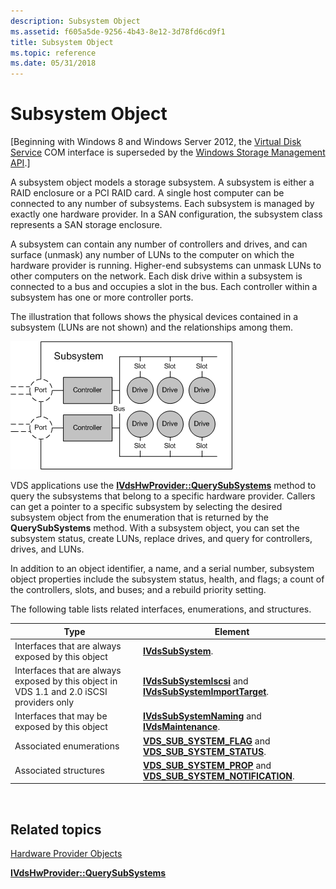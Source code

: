 ```yaml
---
description: Subsystem Object
ms.assetid: f605a5de-9256-4b43-8e12-3d78fd6cd9f1
title: Subsystem Object
ms.topic: reference
ms.date: 05/31/2018
---
```


# Subsystem Object

\[Beginning with Windows 8 and Windows Server 2012, the [Virtual Disk Service](virtual-disk-service-portal.md) COM interface is superseded by the [Windows Storage Management API](/windows-hardware/drivers/storage/windows-storage-management-api-portal).\]

A subsystem object models a storage subsystem. A subsystem is either a RAID enclosure or a PCI RAID card. A single host computer can be connected to any number of subsystems. Each subsystem is managed by exactly one hardware provider. In a SAN configuration, the subsystem class represents a SAN storage enclosure.

A subsystem can contain any number of controllers and drives, and can surface (unmask) any number of LUNs to the computer on which the hardware provider is running. Higher-end subsystems can unmask LUNs to other computers on the network. Each disk drive within a subsystem is connected to a bus and occupies a slot in the bus. Each controller within a subsystem has one or more controller ports.

The illustration that follows shows the physical devices contained in a subsystem (LUNs are not shown) and the relationships among them.

![Diagram that shows a subsystem starting with 'Ports' on the left, moving to 'Controllers', and then a 'Bus' with 'Slots' leading to individual 'Drives'.](images/vdssubsystem.png)

VDS applications use the [**IVdsHwProvider::QuerySubSystems**](/windows/desktop/api/Vds/nf-vds-ivdshwprovider-querysubsystems) method to query the subsystems that belong to a specific hardware provider. Callers can get a pointer to a specific subsystem by selecting the desired subsystem object from the enumeration that is returned by the **QuerySubSystems** method. With a subsystem object, you can set the subsystem status, create LUNs, replace drives, and query for controllers, drives, and LUNs.

In addition to an object identifier, a name, and a serial number, subsystem object properties include the subsystem status, health, and flags; a count of the controllers, slots, and buses; and a rebuild priority setting.

The following table lists related interfaces, enumerations, and structures.



| Type                                                                                      | Element                                                                                                                          |
|-------------------------------------------------------------------------------------------|----------------------------------------------------------------------------------------------------------------------------------|
| Interfaces that are always exposed by this object                                         | [**IVdsSubSystem**](/windows/desktop/api/Vds/nn-vds-ivdssubsystem).                                                                                          |
| Interfaces that are always exposed by this object in VDS 1.1 and 2.0 iSCSI providers only | [**IVdsSubSystemIscsi**](/windows/desktop/api/Vds/nn-vds-ivdssubsystemiscsi) and [**IVdsSubSystemImportTarget**](/windows/desktop/api/Vds/nn-vds-ivdssubsystemimporttarget).             |
| Interfaces that may be exposed by this object                                             | [**IVdsSubSystemNaming**](/windows/desktop/api/Vds/nn-vds-ivdssubsystemnaming) and [**IVdsMaintenance**](/windows/desktop/api/Vds/nn-vds-ivdsmaintenance).                               |
| Associated enumerations                                                                   | [**VDS\_SUB\_SYSTEM\_FLAG**](/windows/desktop/api/Vds/ne-vds-vds_sub_system_flag) and [**VDS\_SUB\_SYSTEM\_STATUS**](/windows/desktop/api/Vds/ne-vds-vds_sub_system_status).             |
| Associated structures                                                                     | [**VDS\_SUB\_SYSTEM\_PROP**](/windows/desktop/api/Vds/ns-vds-vds_sub_system_prop) and [**VDS\_SUB\_SYSTEM\_NOTIFICATION**](/windows/desktop/api/Vds/ns-vds-vds_sub_system_notification). |



 

## Related topics

<dl> <dt>

[Hardware Provider Objects](hardware-provider-objects.md)
</dt> <dt>

[**IVdsHwProvider::QuerySubSystems**](/windows/desktop/api/Vds/nf-vds-ivdshwprovider-querysubsystems)
</dt> </dl>

 

 
